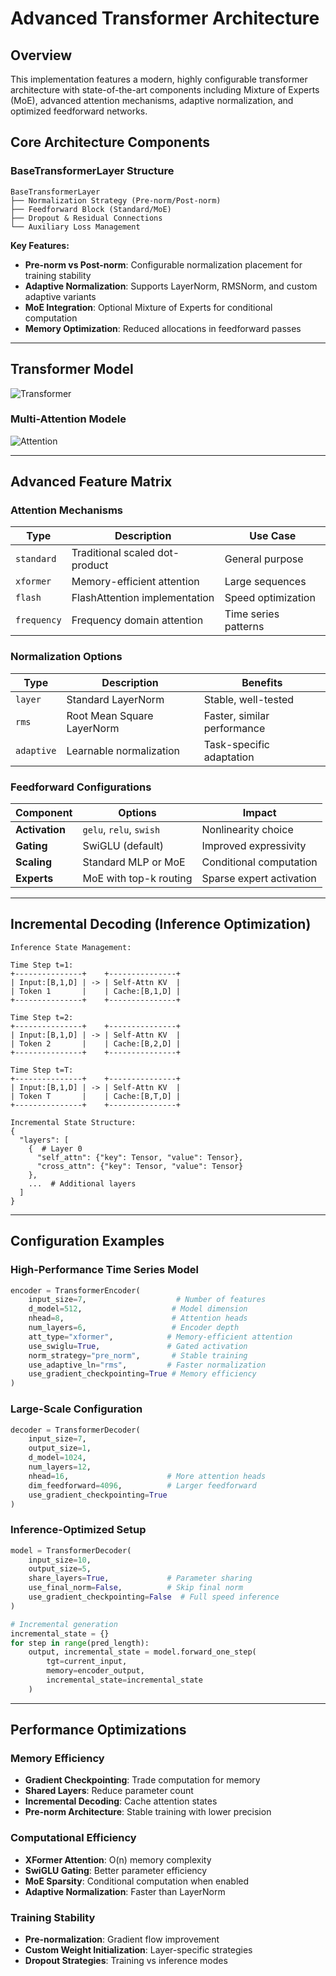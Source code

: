 # Advanced Transformer Architecture

## Overview

This implementation features a modern, highly configurable transformer architecture with state-of-the-art components including Mixture of Experts (MoE), advanced attention mechanisms, adaptive normalization, and optimized feedforward networks.

## Core Architecture Components

### BaseTransformerLayer Structure

```
BaseTransformerLayer
├── Normalization Strategy (Pre-norm/Post-norm)
├── Feedforward Block (Standard/MoE)
├── Dropout & Residual Connections
└── Auxiliary Loss Management
```

**Key Features:**
- **Pre-norm vs Post-norm**: Configurable normalization placement for training stability
- **Adaptive Normalization**: Supports LayerNorm, RMSNorm, and custom adaptive variants
- **MoE Integration**: Optional Mixture of Experts for conditional computation
- **Memory Optimization**: Reduced allocations in feedforward passes

---

## Transformer Model

![Transformer](imgs/transformer_diagram_fixed.svg)

### Multi-Attention Modele

![Attention](imgs/multi_attention_diagram.svg)

---

## Advanced Feature Matrix

### Attention Mechanisms
| Type | Description | Use Case |
|------|-------------|----------|
| `standard` | Traditional scaled dot-product | General purpose |
| `xformer` | Memory-efficient attention | Large sequences |
| `flash` | FlashAttention implementation | Speed optimization |
| `frequency` | Frequency domain attention | Time series patterns |

### Normalization Options
| Type | Description | Benefits |
|------|-------------|----------|
| `layer` | Standard LayerNorm | Stable, well-tested |
| `rms` | Root Mean Square LayerNorm | Faster, similar performance |
| `adaptive` | Learnable normalization | Task-specific adaptation |

### Feedforward Configurations
| Component | Options | Impact |
|-----------|---------|--------|
| **Activation** | `gelu`, `relu`, `swish` | Nonlinearity choice |
| **Gating** | SwiGLU (default) | Improved expressivity |
| **Scaling** | Standard MLP or MoE | Conditional computation |
| **Experts** | MoE with top-k routing | Sparse expert activation |


---

## Incremental Decoding (Inference Optimization)

```
Inference State Management:

Time Step t=1:
+---------------+    +---------------+
| Input:[B,1,D] | -> | Self-Attn KV  |
| Token 1       |    | Cache:[B,1,D] |
+---------------+    +---------------+

Time Step t=2:
+---------------+    +---------------+
| Input:[B,1,D] | -> | Self-Attn KV  |
| Token 2       |    | Cache:[B,2,D] |
+---------------+    +---------------+

Time Step t=T:
+---------------+    +---------------+
| Input:[B,1,D] | -> | Self-Attn KV  |
| Token T       |    | Cache:[B,T,D] |
+---------------+    +---------------+

Incremental State Structure:
{
  "layers": [
    {  # Layer 0
      "self_attn": {"key": Tensor, "value": Tensor},
      "cross_attn": {"key": Tensor, "value": Tensor}
    },
    ...  # Additional layers
  ]
}
```

---

## Configuration Examples

### High-Performance Time Series Model
```python
encoder = TransformerEncoder(
    input_size=7,                    # Number of features
    d_model=512,                    # Model dimension
    nhead=8,                        # Attention heads
    num_layers=6,                   # Encoder depth
    att_type="xformer",            # Memory-efficient attention
    use_swiglu=True,               # Gated activation
    norm_strategy="pre_norm",       # Stable training
    use_adaptive_ln="rms",         # Faster normalization
    use_gradient_checkpointing=True # Memory efficiency
)
```

### Large-Scale Configuration
```python
decoder = TransformerDecoder(
    input_size=7,
    output_size=1,
    d_model=1024,
    num_layers=12,
    nhead=16,                      # More attention heads
    dim_feedforward=4096,          # Larger feedforward
    use_gradient_checkpointing=True
)
```

### Inference-Optimized Setup
```python
model = TransformerDecoder(
    input_size=10,
    output_size=5,
    share_layers=True,             # Parameter sharing
    use_final_norm=False,          # Skip final norm
    use_gradient_checkpointing=False  # Full speed inference
)

# Incremental generation
incremental_state = {}
for step in range(pred_length):
    output, incremental_state = model.forward_one_step(
        tgt=current_input,
        memory=encoder_output,
        incremental_state=incremental_state
    )
```

---

## Performance Optimizations

### Memory Efficiency
- **Gradient Checkpointing**: Trade computation for memory
- **Shared Layers**: Reduce parameter count
- **Incremental Decoding**: Cache attention states
- **Pre-norm Architecture**: Stable training with lower precision

### Computational Efficiency
- **XFormer Attention**: O(n) memory complexity
- **SwiGLU Gating**: Better parameter efficiency
- **MoE Sparsity**: Conditional computation when enabled
- **Adaptive Normalization**: Faster than LayerNorm

### Training Stability
- **Pre-normalization**: Gradient flow improvement
- **Custom Weight Initialization**: Layer-specific strategies
- **Dropout Strategies**: Training vs inference modes

